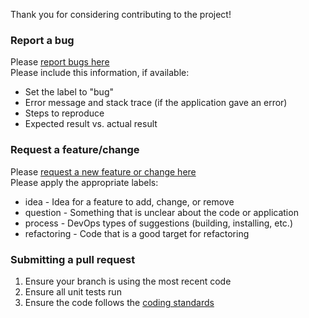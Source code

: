 Thank you for considering contributing to the project!

### Report a bug 
Please [report bugs here](https://github.com/ScottLilly/MegaCorpClash/issues/new)  
Please include this information, if available:  
- Set the label to "bug"
- Error message and stack trace (if the application gave an error)
- Steps to reproduce
- Expected result vs. actual result

### Request a feature/change 
Please [request a new feature or change here](https://github.com/ScottLilly/MegaCorpClash/issues/new)  
Please apply the appropriate labels:
- idea - Idea for a feature to add, change, or remove
- question - Something that is unclear about the code or application
- process - DevOps types of suggestions (building, installing, etc.)
- refactoring - Code that is a good target for refactoring

### Submitting a pull request
1. Ensure your branch is using the most recent code
2. Ensure all unit tests run
3. Ensure the code follows the [coding standards](https://github.com/ScottLilly/MegaCorpClash/blob/master/CODING_STANDARDS.md)
